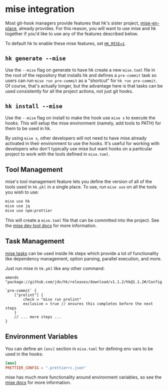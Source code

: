 # mise integration

Most git-hook managers provide features that hk's sister project, [mise-en-place](https://github.com/jdx/mise), already provides. For this reason, you will want to use mise and hk together if you'd like
to use any of the features described below.

To default hk to enable these mise features, set [`HK_MISE=1`](/configuration#hk-mise).

## `hk generate --mise`

Use the `--mise` flag on generate to have hk create a new `mise.toml`
file in the root of the repository that installs hk and defines a `pre-commit` task so users can run `mise run pre-commit` as a "shortcut" for `hk run pre-commit`. Of course, that's actually longer, but the advantage here is that tasks can be used consistently for all the project actions, not just git hooks.

## `hk install --mise`

Use the `--mise` flag on install to make the hook use `mise x` to execute the hooks. This will setup the mise environment (namely, add tools to PATH) for them to be used in hk.

By using `mise x`, other developers will not need to have mise already activated in their environment to use the hooks. It's useful for working
with developers who don't typically use mise but want hooks on a particular project to work with the tools defined in `mise.toml`.

## Tool Management

mise's tool management feature lets you define the version of all of the tools used in `hk.pkl` in a single place. To use, run `mise use` on
all the tools you wish to use:

```sh
mise use hk
mise use jq
mise use npm:prettier
```

This will create a `mise.toml` file that can be committed into the project. See the [mise dev tool docs](https://mise.jdx.dev/dev-tools/) for more information.

## Task Management

[mise tasks](https://mise.jdx.dev/tasks/) can be used inside hk steps
which provide a lot of functionality like dependency management, option
parsing, parallel execution, and more.

Just run mise in `hk.pkl` like any other command:

```pkl
amends "package://github.com/jdx/hk/releases/download/v1.1.2/hk@1.1.2#/Config.pkl"

`pre-commit` {
    ["prelint"] {
        check = "mise run prelint"
        exclusive = true // ensures this completes before the next steps
    }
    // ... more steps ...
}
```

## Environment Variables

You can define an `[env]` section in `mise.toml` for defining env vars to be used in the hooks:

```toml
[env]
PRETTIER_CONFIG = ".prettierrc.json"
```

mise has much more functionality around environment variables, so see the [mise docs](https://mise.jdx.dev/environments/) for more information.
